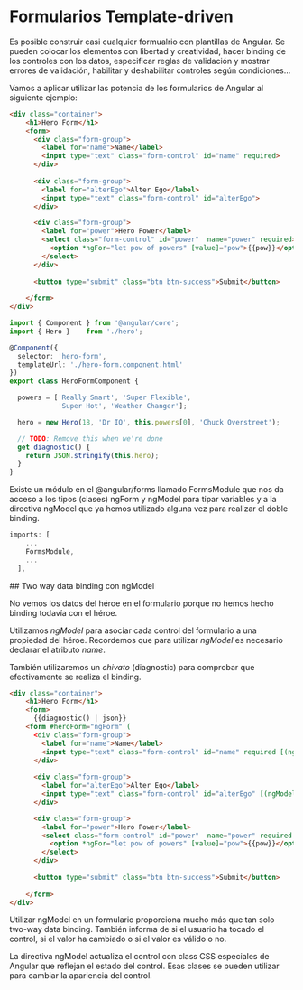 # Formularios Template-driven 

Es posible construir casi cualquier formualrio con plantillas de Angular. Se pueden colocar los elementos con libertad y creatividad, hacer binding de los controles con los datos, especificar reglas de validación y mostrar errores de validación, habilitar y deshabilitar controles según condiciones...

Vamos a aplicar utilizar las potencia de los formularios de Angular al siguiente ejemplo: 

```html
<div class="container">
    <h1>Hero Form</h1>
    <form>
      <div class="form-group">
        <label for="name">Name</label>
        <input type="text" class="form-control" id="name" required>
      </div>
 
      <div class="form-group">
        <label for="alterEgo">Alter Ego</label>
        <input type="text" class="form-control" id="alterEgo">
      </div>

      <div class="form-group">
        <label for="power">Hero Power</label>
        <select class="form-control" id="power"  name="power" required>
          <option *ngFor="let pow of powers" [value]="pow">{{pow}}</option>
        </select>
      </div>
 
      <button type="submit" class="btn btn-success">Submit</button>
 
    </form>
</div>
```

```typescript
import { Component } from '@angular/core';
import { Hero }    from './hero';

@Component({
  selector: 'hero-form',
  templateUrl: './hero-form.component.html'
})
export class HeroFormComponent {

  powers = ['Really Smart', 'Super Flexible',
            'Super Hot', 'Weather Changer'];

  hero = new Hero(18, 'Dr IQ', this.powers[0], 'Chuck Overstreet');

  // TODO: Remove this when we're done
  get diagnostic() { 
    return JSON.stringify(this.hero);
  }
}
```


Existe un módulo en el @angular/forms llamado FormsModule que nos da acceso a los tipos (clases) ngForm y ngModel para tipar variables y a la directiva ngModel que ya hemos utilizado alguna vez para realizar el doble binding.

```typescript
imports: [
    ...
    FormsModule,
    ...
  ],
```


## Two way data binding con ngModel

No vemos los datos del héroe en el formulario porque no hemos hecho binding todavía con el héroe.

Utilizamos *ngModel* para asociar cada control del formulario a una propiedad del héroe. Recordemos que para utilizar *ngModel* es necesario declarar el atributo *name*.

También utilizaremos un *chivato* (diagnostic) para comprobar que efectivamente se realiza el binding.


```html
<div class="container">
    <h1>Hero Form</h1>
    <form>
      {{diagnostic() | json}}
    <form #heroForm="ngForm" (
      <div class="form-group">
        <label for="name">Name</label>
        <input type="text" class="form-control" id="name" required [(ngModel)]="hero.name" name="name">>
      </div>
 
      <div class="form-group">
        <label for="alterEgo">Alter Ego</label>
        <input type="text" class="form-control" id="alterEgo" [(ngModel)]="hero.alterEgo" name="alterEgo">
      </div>

      <div class="form-group">
        <label for="power">Hero Power</label>
        <select class="form-control" id="power"  name="power" required [(ngModel)]="hero.power" name="power">
          <option *ngFor="let pow of powers" [value]="pow">{{pow}}</option>
        </select>
      </div>
 
      <button type="submit" class="btn btn-success">Submit</button>
 
    </form>
</div>
```

Utilizar ngModel en un formulario proporciona mucho más que tan solo two-way data binding. También informa de si el usuario ha tocado el control, si el valor ha cambiado o si el valor es válido o no.

La directiva ngModel actualiza el control con class CSS especiales de Angular que reflejan el estado del control. Esas clases se pueden utilizar para cambiar la apariencia del control.
